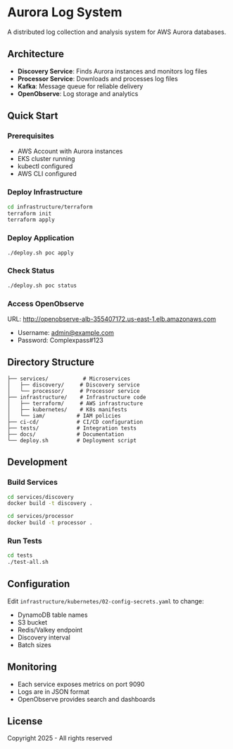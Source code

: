 # Aurora Log System

A distributed log collection and analysis system for AWS Aurora databases.

## Architecture

- **Discovery Service**: Finds Aurora instances and monitors log files
- **Processor Service**: Downloads and processes log files  
- **Kafka**: Message queue for reliable delivery
- **OpenObserve**: Log storage and analytics

## Quick Start

### Prerequisites

- AWS Account with Aurora instances
- EKS cluster running
- kubectl configured
- AWS CLI configured

### Deploy Infrastructure

```bash
cd infrastructure/terraform
terraform init
terraform apply
```

### Deploy Application

```bash
./deploy.sh poc apply
```

### Check Status

```bash
./deploy.sh poc status
```

### Access OpenObserve

URL: http://openobserve-alb-355407172.us-east-1.elb.amazonaws.com
- Username: admin@example.com
- Password: Complexpass#123

## Directory Structure

```
├── services/           # Microservices
│   ├── discovery/     # Discovery service
│   └── processor/     # Processor service
├── infrastructure/    # Infrastructure code
│   ├── terraform/     # AWS infrastructure
│   ├── kubernetes/    # K8s manifests
│   └── iam/          # IAM policies
├── ci-cd/            # CI/CD configuration
├── tests/            # Integration tests
├── docs/             # Documentation
└── deploy.sh         # Deployment script
```

## Development

### Build Services

```bash
cd services/discovery
docker build -t discovery .

cd services/processor  
docker build -t processor .
```

### Run Tests

```bash
cd tests
./test-all.sh
```

## Configuration

Edit `infrastructure/kubernetes/02-config-secrets.yaml` to change:
- DynamoDB table names
- S3 bucket
- Redis/Valkey endpoint
- Discovery interval
- Batch sizes

## Monitoring

- Each service exposes metrics on port 9090
- Logs are in JSON format
- OpenObserve provides search and dashboards

## License

Copyright 2025 - All rights reserved